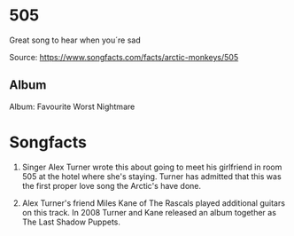 # 505

Great song to hear when you´re sad

Source: https://www.songfacts.com/facts/arctic-monkeys/505

## Album

Album: Favourite Worst Nightmare

# Songfacts

1. Singer Alex Turner wrote this about going to meet his girlfriend in room 505 at the hotel where she's staying. Turner has admitted that this was the first proper love song the Arctic's have done.

2. Alex Turner's friend Miles Kane of The Rascals played additional guitars on this track. In 2008 Turner and Kane released an album together as The Last Shadow Puppets.
